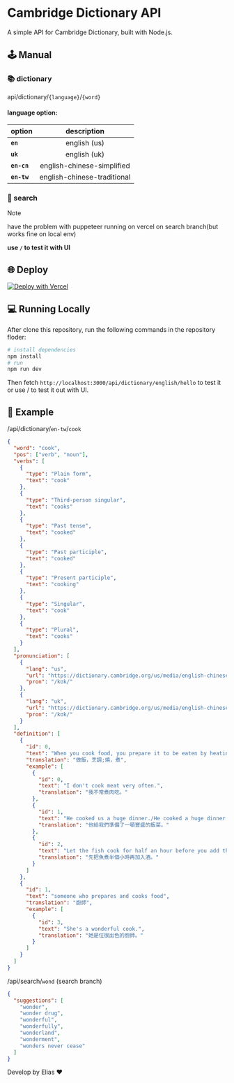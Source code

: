 # Cambridge Dictionary API

A simple API for Cambridge Dictionary, built with Node.js.

## 🕹️ Manual

### 📚️ dictionary

api/dictionary/`{language}`/`{word}`

#### **language option:**

| option      |         description         |
| ----------- | :-------------------------: |
| **`en`**    |        english (us)         |
| **`uk`**    |        english (uk)         |
| **`en-cn`** | english-chinese-simplified  |
| **`en-tw`** | english-chinese-traditional |

### 🔎 search

> [!NOTE]
> have the problem with puppeteer running on vercel on search branch(but works fine on local env)

**use `/` to test it with UI**

## 🌐 Deploy

[![Deploy with Vercel](https://vercel.com/button)](https://vercel.com/new/clone?repository-url=https://github.com/chenelias/cambridge-dictionary-api/)

## 💻 Running Locally

After clone this repository, run the following commands in the repository floder:

```bash
# install dependencies
npm install
# run
npm run dev
```

Then fetch `http://localhost:3000/api/dictionary/english/hello` to test it
or use / to test it out with UI.

## 📖 Example

/api/dictionary/`en-tw`/`cook`

```json
{
  "word": "cook",
  "pos": ["verb", "noun"],
  "verbs": [
    {
      "type": "Plain form",
      "text": "cook"
    },
    {
      "type": "Third-person singular",
      "text": "cooks"
    },
    {
      "type": "Past tense",
      "text": "cooked"
    },
    {
      "type": "Past participle",
      "text": "cooked"
    },
    {
      "type": "Present participle",
      "text": "cooking"
    },
    {
      "type": "Singular",
      "text": "cook"
    },
    {
      "type": "Plural",
      "text": "cooks"
    }
  ],
  "pronunciation": [
    {
      "lang": "us",
      "url": "https://dictionary.cambridge.org/us/media/english-chinese-traditional/us_pron/c/coo/cook_/cook.mp3",
      "pron": "/kʊk/"
    },
    {
      "lang": "uk",
      "url": "https://dictionary.cambridge.org/us/media/english-chinese-traditional/uk_pron/u/ukc/ukcon/ukconve028.mp3",
      "pron": "/kʊk/"
    }
  ],
  "definition": [
    {
      "id": 0,
      "text": "When you cook food, you prepare it to be eaten by heating it in a particular way, such as baking or boiling, and when food cooks, it is heated until it is ready to eat.",
      "translation": "做飯，烹調;燒，煮",
      "example": [
        {
          "id": 0,
          "text": "I don't cook meat very often.",
          "translation": "我不常煮肉吃。"
        },
        {
          "id": 1,
          "text": "He cooked us a huge dinner./He cooked a huge dinner for us.",
          "translation": "他給我們準備了一頓豐盛的飯菜。"
        },
        {
          "id": 2,
          "text": "Let the fish cook for half an hour before you add the wine.",
          "translation": "先把魚煮半個小時再加入酒。"
        }
      ]
    },
    {
      "id": 1,
      "text": "someone who prepares and cooks food",
      "translation": "廚師",
      "example": [
        {
          "id": 3,
          "text": "She's a wonderful cook.",
          "translation": "她是位很出色的廚師。"
        }
      ]
    }
  ]
}
```

/api/search/`wond` (search branch)

```json
{
  "suggestions": [
    "wonder",
    "wonder drug",
    "wonderful",
    "wonderfully",
    "wonderland",
    "wonderment",
    "wonders never cease"
  ]
}
```

Develop by Elias ❤️
